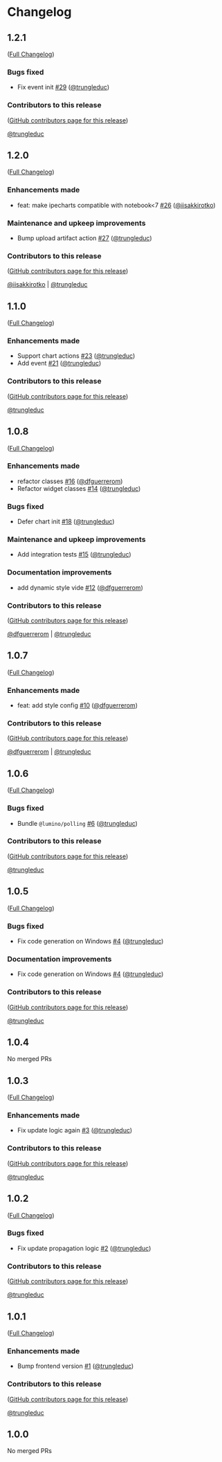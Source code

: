 # Changelog

<!-- <START NEW CHANGELOG ENTRY> -->

## 1.2.1

([Full Changelog](https://github.com/trungleduc/ipecharts/compare/v1.2.0...2cb47f072ac80cb67e4469755e47a434add0b7b0))

### Bugs fixed

- Fix event init [#29](https://github.com/trungleduc/ipecharts/pull/29) ([@trungleduc](https://github.com/trungleduc))

### Contributors to this release

([GitHub contributors page for this release](https://github.com/trungleduc/ipecharts/graphs/contributors?from=2025-02-08&to=2025-03-05&type=c))

[@trungleduc](https://github.com/search?q=repo%3Atrungleduc%2Fipecharts+involves%3Atrungleduc+updated%3A2025-02-08..2025-03-05&type=Issues)

<!-- <END NEW CHANGELOG ENTRY> -->

## 1.2.0

([Full Changelog](https://github.com/trungleduc/ipecharts/compare/v1.1.0...fa4727d1fb807d44b2ff08b411587fea229f3a15))

### Enhancements made

- feat: make ipecharts compatible with notebook\<7 [#26](https://github.com/trungleduc/ipecharts/pull/26) ([@iisakkirotko](https://github.com/iisakkirotko))

### Maintenance and upkeep improvements

- Bump upload artifact action [#27](https://github.com/trungleduc/ipecharts/pull/27) ([@trungleduc](https://github.com/trungleduc))

### Contributors to this release

([GitHub contributors page for this release](https://github.com/trungleduc/ipecharts/graphs/contributors?from=2024-12-31&to=2025-02-08&type=c))

[@iisakkirotko](https://github.com/search?q=repo%3Atrungleduc%2Fipecharts+involves%3Aiisakkirotko+updated%3A2024-12-31..2025-02-08&type=Issues) | [@trungleduc](https://github.com/search?q=repo%3Atrungleduc%2Fipecharts+involves%3Atrungleduc+updated%3A2024-12-31..2025-02-08&type=Issues)

## 1.1.0

([Full Changelog](https://github.com/trungleduc/ipecharts/compare/v1.0.8...c250f7f92e8d8359d6b729da4159f8104ac97f4a))

### Enhancements made

- Support chart actions [#23](https://github.com/trungleduc/ipecharts/pull/23) ([@trungleduc](https://github.com/trungleduc))
- Add event [#21](https://github.com/trungleduc/ipecharts/pull/21) ([@trungleduc](https://github.com/trungleduc))

### Contributors to this release

([GitHub contributors page for this release](https://github.com/trungleduc/ipecharts/graphs/contributors?from=2024-10-02&to=2024-12-31&type=c))

[@trungleduc](https://github.com/search?q=repo%3Atrungleduc%2Fipecharts+involves%3Atrungleduc+updated%3A2024-10-02..2024-12-31&type=Issues)

## 1.0.8

([Full Changelog](https://github.com/trungleduc/ipecharts/compare/v1.0.7...04dd1d26c7c736bd1cee470cb135072882b43e24))

### Enhancements made

- refactor classes [#16](https://github.com/trungleduc/ipecharts/pull/16) ([@dfguerrerom](https://github.com/dfguerrerom))
- Refactor widget classes [#14](https://github.com/trungleduc/ipecharts/pull/14) ([@trungleduc](https://github.com/trungleduc))

### Bugs fixed

- Defer chart init [#18](https://github.com/trungleduc/ipecharts/pull/18) ([@trungleduc](https://github.com/trungleduc))

### Maintenance and upkeep improvements

- Add integration tests [#15](https://github.com/trungleduc/ipecharts/pull/15) ([@trungleduc](https://github.com/trungleduc))

### Documentation improvements

- add dynamic style vide [#12](https://github.com/trungleduc/ipecharts/pull/12) ([@dfguerrerom](https://github.com/dfguerrerom))

### Contributors to this release

([GitHub contributors page for this release](https://github.com/trungleduc/ipecharts/graphs/contributors?from=2024-09-24&to=2024-10-02&type=c))

[@dfguerrerom](https://github.com/search?q=repo%3Atrungleduc%2Fipecharts+involves%3Adfguerrerom+updated%3A2024-09-24..2024-10-02&type=Issues) | [@trungleduc](https://github.com/search?q=repo%3Atrungleduc%2Fipecharts+involves%3Atrungleduc+updated%3A2024-09-24..2024-10-02&type=Issues)

## 1.0.7

([Full Changelog](https://github.com/trungleduc/ipecharts/compare/v1.0.6...21d5cf521d53adaf99fe42d5bd95ca253cb9a3d4))

### Enhancements made

- feat: add style config [#10](https://github.com/trungleduc/ipecharts/pull/10) ([@dfguerrerom](https://github.com/dfguerrerom))

### Contributors to this release

([GitHub contributors page for this release](https://github.com/trungleduc/ipecharts/graphs/contributors?from=2024-08-29&to=2024-09-24&type=c))

[@dfguerrerom](https://github.com/search?q=repo%3Atrungleduc%2Fipecharts+involves%3Adfguerrerom+updated%3A2024-08-29..2024-09-24&type=Issues) | [@trungleduc](https://github.com/search?q=repo%3Atrungleduc%2Fipecharts+involves%3Atrungleduc+updated%3A2024-08-29..2024-09-24&type=Issues)

## 1.0.6

([Full Changelog](https://github.com/trungleduc/ipecharts/compare/v1.0.5...ccb7f5aa0641e623ced8609a23ae912212cba1bb))

### Bugs fixed

- Bundle `@lumino/polling` [#6](https://github.com/trungleduc/ipecharts/pull/6) ([@trungleduc](https://github.com/trungleduc))

### Contributors to this release

([GitHub contributors page for this release](https://github.com/trungleduc/ipecharts/graphs/contributors?from=2024-06-18&to=2024-08-29&type=c))

[@trungleduc](https://github.com/search?q=repo%3Atrungleduc%2Fipecharts+involves%3Atrungleduc+updated%3A2024-06-18..2024-08-29&type=Issues)

## 1.0.5

([Full Changelog](https://github.com/trungleduc/ipecharts/compare/v1.0.4...cad6d7fa10b8962fc095450b179972036310f51d))

### Bugs fixed

- Fix code generation on Windows [#4](https://github.com/trungleduc/ipecharts/pull/4) ([@trungleduc](https://github.com/trungleduc))

### Documentation improvements

- Fix code generation on Windows [#4](https://github.com/trungleduc/ipecharts/pull/4) ([@trungleduc](https://github.com/trungleduc))

### Contributors to this release

([GitHub contributors page for this release](https://github.com/trungleduc/ipecharts/graphs/contributors?from=2024-06-17&to=2024-06-18&type=c))

[@trungleduc](https://github.com/search?q=repo%3Atrungleduc%2Fipecharts+involves%3Atrungleduc+updated%3A2024-06-17..2024-06-18&type=Issues)

## 1.0.4

No merged PRs

## 1.0.3

([Full Changelog](https://github.com/trungleduc/ipecharts/compare/v1.0.2...3fff7d5ed4662f58012597af37ab94737a2033f3))

### Enhancements made

- Fix update logic again [#3](https://github.com/trungleduc/ipecharts/pull/3) ([@trungleduc](https://github.com/trungleduc))

### Contributors to this release

([GitHub contributors page for this release](https://github.com/trungleduc/ipecharts/graphs/contributors?from=2024-06-16&to=2024-06-17&type=c))

[@trungleduc](https://github.com/search?q=repo%3Atrungleduc%2Fipecharts+involves%3Atrungleduc+updated%3A2024-06-16..2024-06-17&type=Issues)

## 1.0.2

([Full Changelog](https://github.com/trungleduc/ipecharts/compare/v1.0.1...c0f24dfeeffc388ba8f2b27048c38c5466bf2026))

### Bugs fixed

- Fix update propagation logic [#2](https://github.com/trungleduc/ipecharts/pull/2) ([@trungleduc](https://github.com/trungleduc))

### Contributors to this release

([GitHub contributors page for this release](https://github.com/trungleduc/ipecharts/graphs/contributors?from=2024-06-15&to=2024-06-16&type=c))

[@trungleduc](https://github.com/search?q=repo%3Atrungleduc%2Fipecharts+involves%3Atrungleduc+updated%3A2024-06-15..2024-06-16&type=Issues)

## 1.0.1

([Full Changelog](https://github.com/trungleduc/ipecharts/compare/v1.0.0...fd747d36fdf184c884f46f1381806e6e6be549c4))

### Enhancements made

- Bump frontend version [#1](https://github.com/trungleduc/ipecharts/pull/1) ([@trungleduc](https://github.com/trungleduc))

### Contributors to this release

([GitHub contributors page for this release](https://github.com/trungleduc/ipecharts/graphs/contributors?from=2024-06-15&to=2024-06-15&type=c))

[@trungleduc](https://github.com/search?q=repo%3Atrungleduc%2Fipecharts+involves%3Atrungleduc+updated%3A2024-06-15..2024-06-15&type=Issues)

## 1.0.0

No merged PRs
